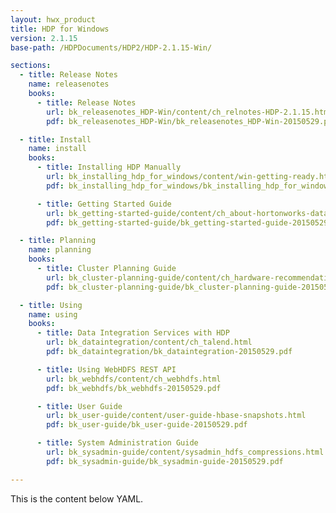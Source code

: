 ```yaml
---
layout: hwx_product
title: HDP for Windows
version: 2.1.15
base-path: /HDPDocuments/HDP2/HDP-2.1.15-Win/

sections:
  - title: Release Notes
    name: releasenotes
    books:
      - title: Release Notes
        url: bk_releasenotes_HDP-Win/content/ch_relnotes-HDP-2.1.15.html
        pdf: bk_releasenotes_HDP-Win/bk_releasenotes_HDP-Win-20150529.pdf

  - title: Install
    name: install
    books:
      - title: Installing HDP Manually
        url: bk_installing_hdp_for_windows/content/win-getting-ready.html
        pdf: bk_installing_hdp_for_windows/bk_installing_hdp_for_windows-20150529.pdf

      - title: Getting Started Guide
        url: bk_getting-started-guide/content/ch_about-hortonworks-data-platform.html
        pdf: bk_getting-started-guide/bk_getting-started-guide-20150529.pdf

  - title: Planning
    name: planning
    books:
      - title: Cluster Planning Guide
        url: bk_cluster-planning-guide/content/ch_hardware-recommendations.html
        pdf: bk_cluster-planning-guide/bk_cluster-planning-guide-20150529.pdf

  - title: Using
    name: using
    books:
      - title: Data Integration Services with HDP
        url: bk_dataintegration/content/ch_talend.html
        pdf: bk_dataintegration/bk_dataintegration-20150529.pdf

      - title: Using WebHDFS REST API
        url: bk_webhdfs/content/ch_webhdfs.html
        pdf: bk_webhdfs/bk_webhdfs-20150529.pdf

      - title: User Guide
        url: bk_user-guide/content/user-guide-hbase-snapshots.html
        pdf: bk_user-guide/bk_user-guide-20150529.pdf

      - title: System Administration Guide
        url: bk_sysadmin-guide/content/sysadmin_hdfs_compressions.html
        pdf: bk_sysadmin-guide/bk_sysadmin-guide-20150529.pdf

---
```


This is the content below YAML.
